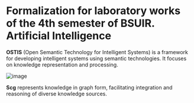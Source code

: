 # Formalization for laboratory works of the 4th semester of BSUIR. Artificial Intelligence
<b>OSTIS</b> (Open Semantic Technology for Intelligent Systems) is a framework for developing intelligent systems using semantic technologies. It focuses on knowledge representation and processing.

![image](https://github.com/user-attachments/assets/891eeacc-381b-4014-b6ce-218f3db149ff)



<b>Scg</b> represents knowledge in graph form, facilitating integration and reasoning of diverse knowledge sources.

